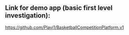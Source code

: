 ## Link for demo app (basic first level investigation): 
   https://github.com/Plavi1/BasketballCompetitionPlatform.v1
